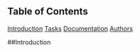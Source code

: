 ## Table of Contents
[Introduction](#introduction)
[Tasks](#tasks)
[Documentation](#documentation)
[Authors](#authors)

##Introduction
